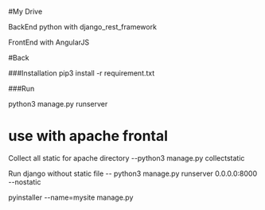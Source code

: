 

#My Drive


BackEnd python with  django_rest_framework
 
FrontEnd with  AngularJS


#Back

###Installation
pip3 install -r requirement.txt

###Run 

python3  manage.py runserver


# use with apache frontal

Collect all static for apache directory --python3 manage.py collectstatic

Run django without static file -- python3 manage.py runserver 0.0.0.0:8000 --nostatic


pyinstaller --name=mysite manage.py 
